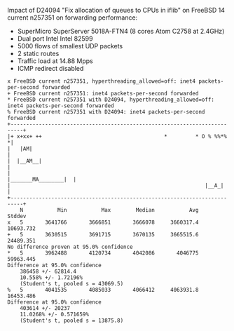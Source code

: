 Impact of D24094 "Fix allocation of queues to CPUs in iflib" on FreeBSD 14 current n257351 on forwarding performance:
  - SuperMicro SuperServer 5018A-FTN4 (8 cores Atom C2758 at 2.4GHz)
  - Dual port Intel Intel 82599
  - 5000 flows of smallest UDP packets
  - 2 static routes
  - Traffic load at 14.88 Mpps
  - ICMP redirect disabled

```
x FreeBSD current n257351, hyperthreading_allowed=off: inet4 packets-per-second forwarded
+ FreeBSD current n257351: inet4 packets-per-second forwarded
* FreeBSD current n257351 with D24094, hyperthreading_allowed=off: inet4 packets-per-second forwarded
% FreeBSD current n257351 with D24094: inet4 packets-per-second forwarded
+--------------------------------------------------------------------------+
|+ x+xx+ ++                                       *         * O % %%*%    *|
|   |AM|                                                                   |
|  |__AM__|                                                                |
|                                                     |_______MA________|  |
|                                                              |__A_|      |
+--------------------------------------------------------------------------+
    N           Min           Max        Median           Avg        Stddev
x   5       3641766       3666851       3666078     3660317.4     10693.732
+   5       3630515       3691715       3670135     3665515.6     24489.351
No difference proven at 95.0% confidence
*   5       3962488       4120734       4042086       4046775     59963.445
Difference at 95.0% confidence
	386458 +/- 62814.4
	10.558% +/- 1.72196%
	(Student's t, pooled s = 43069.5)
%   5       4041535       4085033       4066412     4063931.8     16453.486
Difference at 95.0% confidence
	403614 +/- 20237
	11.0268% +/- 0.571659%
	(Student's t, pooled s = 13875.8)
```
